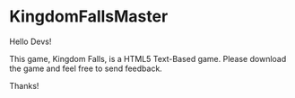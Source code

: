 # KingdomFallsMaster

Hello Devs!

This game, Kingdom Falls, is a HTML5 Text-Based game. Please download the game and feel free to send feedback.

Thanks!
